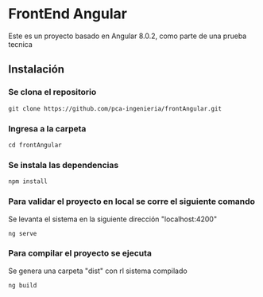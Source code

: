 # FrontEnd Angular

Este es un proyecto basado en Angular 8.0.2, como parte de una prueba tecnica

## Instalación

### Se clona el repositorio

	git clone https://github.com/pca-ingenieria/frontAngular.git
	
### Ingresa a la carpeta

	cd frontAngular
	
### Se instala las dependencias

	npm install
	
### Para validar el proyecto en local se corre el siguiente comando 

Se levanta el sistema en la siguiente dirección "localhost:4200"

	ng serve
	
### Para compilar el proyecto se ejecuta

Se genera una carpeta "dist" con rl sistema compilado

	ng build